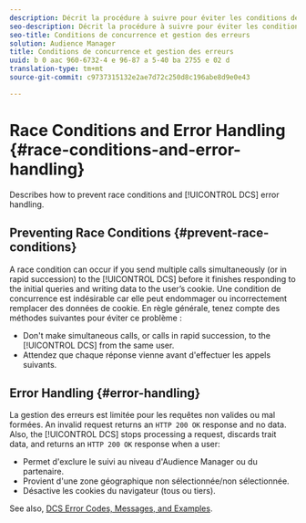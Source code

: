```yaml
---
description: Décrit la procédure à suivre pour éviter les conditions de concurrence et la gestion des erreurs DCS.
seo-description: Décrit la procédure à suivre pour éviter les conditions de concurrence et la gestion des erreurs DCS.
seo-title: Conditions de concurrence et gestion des erreurs
solution: Audience Manager
title: Conditions de concurrence et gestion des erreurs
uuid: b 0 aac 960-6732-4 e 96-87 a 5-40 ba 2755 e 02 d
translation-type: tm+mt
source-git-commit: c9737315132e2ae7d72c250d8c196abe8d9e0e43

---
```



# Race Conditions and Error Handling {#race-conditions-and-error-handling}

Describes how to prevent race conditions and [!UICONTROL DCS] error handling.

## Preventing Race Conditions {#prevent-race-conditions}

A race condition can occur if you send multiple calls simultaneously (or in rapid succession) to the [!UICONTROL DCS] before it finishes responding to the initial queries and writing data to the user’s cookie. Une condition de concurrence est indésirable car elle peut endommager ou incorrectement remplacer des données de cookie. En règle générale, tenez compte des méthodes suivantes pour éviter ce problème :

* Don't make simultaneous calls, or calls in rapid succession, to the [!UICONTROL DCS] from the same user.
* Attendez que chaque réponse vienne avant d'effectuer les appels suivants.

## Error Handling {#error-handling}

La gestion des erreurs est limitée pour les requêtes non valides ou mal formées. An invalid request returns an `HTTP 200 OK` response and no data. Also, the [!UICONTROL DCS] stops processing a request, discards trait data, and returns an `HTTP 200 OK` response when a user:

* Permet d'exclure le suivi au niveau d'Audience Manager ou du partenaire.
* Provient d'une zone géographique non sélectionnée/non sélectionnée.
* Désactive les cookies du navigateur (tous ou tiers).

See also, [DCS Error Codes, Messages, and Examples](../../../api/dcs-intro/dcs-api-reference/dcs-error-codes.md).